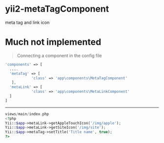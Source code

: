 # yii2-metaTagComponent
meta tag and link icon

# Much not implemented

>Connecting a component in the config file

```php
'components' => [
  ....
  'metaTag' => [
            'class' => 'app\components\MetaTagComponent'
   ],
  'metaLink' => [
            'class' => 'app\components\MetaLinkComponent'
  ]
]
```
----------------------------------------------------------------------------
```php
views/main/index.php
<?php
Yii::$app->metaLink->getAppleTouchIcon('/img/apple');
Yii::$app->metaLink->getSiteIcon('/img/site');
Yii::$app->metaTag->setTitle('Title name', true);
?>
```
